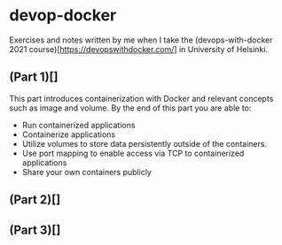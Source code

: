 # devop-docker

Exercises and notes written by me when I take the (devops-with-docker 2021 course)[https://devopswithdocker.com/] in University of Helsinki.

## (Part 1)[]
This part introduces containerization with Docker and relevant concepts such as image and volume. By the end of this part you are able to:

- Run containerized applications
- Containerize applications
- Utilize volumes to store data persistently outside of the containers.
- Use port mapping to enable access via TCP to containerized applications
- Share your own containers publicly

## (Part 2)[]

## (Part 3)[]

